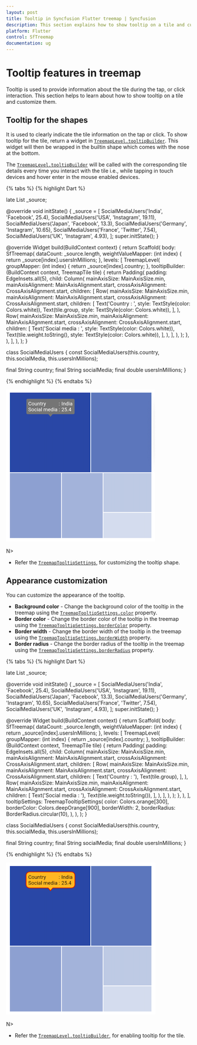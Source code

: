 ```yaml
---
layout: post
title: Tooltip in Syncfusion Flutter treemap | Syncfusion
description: This section explains how to show tooltip on a tile and customize its appearance in the Flutter treemap.
platform: Flutter
control: SfTreemap
documentation: ug
---
```


# Tooltip features in treemap

Tooltip is used to provide information about the tile during the tap, or click interaction. This section helps to learn about how to show tooltip on a tile and customize them.

## Tooltip for the shapes

It is used to clearly indicate the tile information on the tap or click. To show tooltip for the tile, return a widget in [`TreemapLevel.tooltipBuilder`](https://pub.dev/documentation/syncfusion_flutter_treemap/latest/treemap/TreemapLevel/tooltipBuilder.html). This widget will then be wrapped in the builtin shape which comes with the nose at the bottom.

The [`TreemapLevel.tooltipBuilder`](https://pub.dev/documentation/syncfusion_flutter_treemap/latest/treemap/TreemapLevel/tooltipBuilder.html) will be called with the corresponding tile details every time you interact with the tile i.e., while tapping in touch devices and hover enter in the mouse enabled devices.

{% tabs %}
{% highlight Dart %}

late List<SocialMediaUsers> _source;

@override
void initState() {
   _source = <SocialMediaUsers>[
      SocialMediaUsers('India', 'Facebook', 25.4),
      SocialMediaUsers('USA', 'Instagram', 19.11),
      SocialMediaUsers('Japan', 'Facebook', 13.3),
      SocialMediaUsers('Germany', 'Instagram', 10.65),
      SocialMediaUsers('France', 'Twitter', 7.54),
      SocialMediaUsers('UK', 'Instagram', 4.93),
   ];
   super.initState();
}

@override
Widget build(BuildContext context) {
  return Scaffold(
     body: SfTreemap(
        dataCount: _source.length,
        weightValueMapper: (int index) {
          return _source[index].usersInMillions;
        },
        levels: [
          TreemapLevel(
            groupMapper: (int index) {
              return _source[index].country;
            },
            tooltipBuilder: (BuildContext context, TreemapTile tile) {
              return Padding(
                padding: EdgeInsets.all(5),
                child: Column(
                  mainAxisSize: MainAxisSize.min,
                  mainAxisAlignment: MainAxisAlignment.start,
                  crossAxisAlignment: CrossAxisAlignment.start,
                  children: [
                    Row(
                      mainAxisSize: MainAxisSize.min,
                      mainAxisAlignment: MainAxisAlignment.start,
                      crossAxisAlignment: CrossAxisAlignment.start,
                      children: [
                        Text('Country          : ',
                            style: TextStyle(color: Colors.white)),
                        Text(tile.group, style: TextStyle(color: Colors.white)),
                      ],
                    ),
                    Row(
                      mainAxisSize: MainAxisSize.min,
                      mainAxisAlignment: MainAxisAlignment.start,
                      crossAxisAlignment: CrossAxisAlignment.start,
                      children: [
                        Text('Social media : ',
                            style: TextStyle(color: Colors.white)),
                        Text(tile.weight.toString(),
                            style: TextStyle(color: Colors.white)),
                      ],
                    ),
                  ],
                ),
              );
            },
          ),
        ],
      ),
   );
}

class SocialMediaUsers {
  const SocialMediaUsers(this.country, this.socialMedia, this.usersInMillions);

  final String country;
  final String socialMedia;
  final double usersInMillions;
}

{% endhighlight %}
{% endtabs %}

![Treemap tooltip builder](images/tooltip/tile_tooltip_builder.png)

N>
* Refer the [`TreemapTooltipSettings`](https://pub.dev/documentation/syncfusion_flutter_treemap/latest/treemap/TreemapTooltipSettings/TreemapTooltipSettings.html), for customizing the tooltip shape.

## Appearance customization

You can customize the appearance of the tooltip.

* **Background color** - Change the background color of the tooltip in the treemap using the [`TreemapTooltipSettings.color`](https://pub.dev/documentation/syncfusion_flutter_treemap/latest/treemap/TreemapTooltipSettings/color.html) property.
* **Border color** - Change the border color of the tooltip in the treemap using the [`TreemapTooltipSettings.borderColor`](https://pub.dev/documentation/syncfusion_flutter_treemap/latest/treemap/TreemapTooltipSettings/borderColor.html) property.
* **Border width** - Change the border width of the tooltip in the treemap using the [`TreemapTooltipSettings.borderWidth`](https://pub.dev/documentation/syncfusion_flutter_treemap/latest/treemap/TreemapTooltipSettings/borderWidth.html) property.
* **Border radius** - Change the border radius of the tooltip in the treemap using the [`TreemapTooltipSettings.borderRadius`](https://pub.dev/documentation/syncfusion_flutter_treemap/latest/treemap/TreemapTooltipSettings/borderRadius.html) property.

{% tabs %}
{% highlight Dart %}

late List<SocialMediaUsers> _source;

@override
void initState() {
   _source = <SocialMediaUsers>[
      SocialMediaUsers('India', 'Facebook', 25.4),
      SocialMediaUsers('USA', 'Instagram', 19.11),
      SocialMediaUsers('Japan', 'Facebook', 13.3),
      SocialMediaUsers('Germany', 'Instagram', 10.65),
      SocialMediaUsers('France', 'Twitter', 7.54),
      SocialMediaUsers('UK', 'Instagram', 4.93),
   ];
   super.initState();
}

@override
Widget build(BuildContext context) {
  return Scaffold(
     body: SfTreemap(
        dataCount: _source.length,
        weightValueMapper: (int index) {
          return _source[index].usersInMillions;
        },
        levels: [
          TreemapLevel(
            groupMapper: (int index) {
              return _source[index].country;
            },
            tooltipBuilder: (BuildContext context, TreemapTile tile) {
              return Padding(
                padding: EdgeInsets.all(5),
                child: Column(
                  mainAxisSize: MainAxisSize.min,
                  mainAxisAlignment: MainAxisAlignment.start,
                  crossAxisAlignment: CrossAxisAlignment.start,
                  children: [
                    Row(
                      mainAxisSize: MainAxisSize.min,
                      mainAxisAlignment: MainAxisAlignment.start,
                      crossAxisAlignment: CrossAxisAlignment.start,
                      children: [
                        Text('Country          : '),
                        Text(tile.group),
                      ],
                    ),
                    Row(
                      mainAxisSize: MainAxisSize.min,
                      mainAxisAlignment: MainAxisAlignment.start,
                      crossAxisAlignment: CrossAxisAlignment.start,
                      children: [
                        Text('Social media : '),
                        Text(tile.weight.toString()),
                      ],
                    ),
                  ],
                ),
              );
            },
          ),
        ],
        tooltipSettings: TreemapTooltipSettings(
          color: Colors.orange[300],
          borderColor: Colors.deepOrange[900],
          borderWidth: 2,
          borderRadius: BorderRadius.circular(10),
        ),
      ),
   );
}

class SocialMediaUsers {
  const SocialMediaUsers(this.country, this.socialMedia, this.usersInMillions);

  final String country;
  final String socialMedia;
  final double usersInMillions;
}

{% endhighlight %}
{% endtabs %}

![Treemap tooltip appearance customization](images/tooltip/tooltip_customization.png)

N>
* Refer the [`TreemapLevel.tooltipBuilder`](https://pub.dev/documentation/syncfusion_flutter_treemap/latest/treemap/TreemapLevel/tooltipBuilder.html), for enabling tooltip for the tile.

